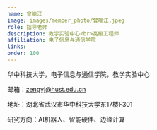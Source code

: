 ```yaml
---
name: 曾喻江
image: images/member_photo/曾喻江.jpeg
role: 指导老师
description: 教学实验中心<br>高级工程师
affiliation: 电子信息与通信学院
links:
order: 100
---
```

华中科技大学，电子信息与通信学院，教学实验中心

邮箱：zengyj@hust.edu.cn

地址：湖北省武汉市华中科技大学东17楼F301

研究方向：AI机器人、智能硬件、边缘计算 